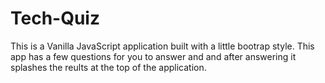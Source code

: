 # Tech-Quiz
This is a Vanilla JavaScript application built with a little bootrap style. This app has a few questions for you to answer and and after answering it splashes the reults at the top of the application.
